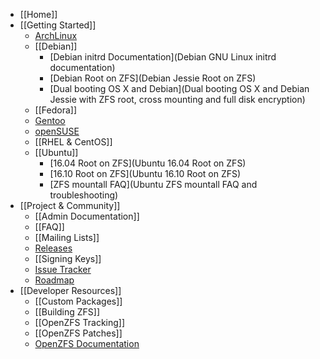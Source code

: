 * [[Home]]
* [[Getting Started]]
  * [ArchLinux][arch]
  * [[Debian]]
    * [Debian initrd Documentation](Debian GNU Linux initrd documentation)
    * [Debian Root on ZFS](Debian Jessie Root on ZFS)
    * [Dual booting OS X and Debian](Dual booting OS X and Debian Jessie with ZFS root, cross mounting and full disk encryption)
  * [[Fedora]]
  * [Gentoo][gentoo]
  * [openSUSE][opensuse]
  * [[RHEL & CentOS]]
  * [[Ubuntu]]
    * [16.04 Root on ZFS](Ubuntu 16.04 Root on ZFS)
    * [16.10 Root on ZFS](Ubuntu 16.10 Root on ZFS)
    * [ZFS mountall FAQ](Ubuntu ZFS mountall FAQ and troubleshooting)
* [[Project & Community]]
  * [[Admin Documentation]]
  * [[FAQ]]
  * [[Mailing Lists]]
  * [Releases][releases]
  * [[Signing Keys]]
  * [Issue Tracker][issues]
  * [Roadmap][roadmap]
* [[Developer Resources]]
  * [[Custom Packages]]
  * [[Building ZFS]]
  * [[OpenZFS Tracking]]
  * [[OpenZFS Patches]]
  * [OpenZFS Documentation][openzfs-devel]

[arch]: https://wiki.archlinux.org/index.php/ZFS
[gentoo]: https://wiki.gentoo.org/wiki/ZFS
[opensuse]: https://software.opensuse.org/package/zfs
[releases]: https://github.com/zfsonlinux/zfs/releases
[issues]: https://github.com/zfsonlinux/zfs/issues
[roadmap]: https://github.com/zfsonlinux/zfs/milestones
[openzfs-devel]: http://open-zfs.org/wiki/Developer_resources

